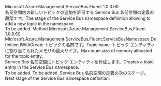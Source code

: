 <Type Name="IWithTopic" FullName="Microsoft.Azure.Management.ServiceBus.Fluent.ServiceBusNamespace.Definition.IWithTopic">
  <TypeSignature Language="C#" Value="public interface IWithTopic" />
  <TypeSignature Language="ILAsm" Value=".class public interface auto ansi abstract IWithTopic" />
  <TypeSignature Language="DocId" Value="T:Microsoft.Azure.Management.ServiceBus.Fluent.ServiceBusNamespace.Definition.IWithTopic" />
  <TypeSignature Language="VB.NET" Value="Public Interface IWithTopic" />
  <TypeSignature Language="F#" Value="type IWithTopic = interface" />
  <AssemblyInfo>
    <AssemblyName>Microsoft.Azure.Management.ServiceBus.Fluent</AssemblyName>
    <AssemblyVersion>1.0.0.60</AssemblyVersion>
  </AssemblyInfo>
  <Interfaces />
  <Docs>
    <summary>
            <span data-ttu-id="055c1-101">名前空間内の新しいトピックの追加を許可する Service Bus 名前空間の定義の段階です。</span><span class="sxs-lookup"><span data-stu-id="055c1-101">The stage of the Service Bus namespace definition allowing to add a new topic in the namespace.</span></span>
            </summary>
    <remarks>To be added.</remarks>
  </Docs>
  <Members>
    <Member MemberName="WithNewTopic">
      <MemberSignature Language="C#" Value="public Microsoft.Azure.Management.ServiceBus.Fluent.ServiceBusNamespace.Definition.IWithCreate WithNewTopic (string name, int maxSizeInMB);" />
      <MemberSignature Language="ILAsm" Value=".method public hidebysig newslot virtual instance class Microsoft.Azure.Management.ServiceBus.Fluent.ServiceBusNamespace.Definition.IWithCreate WithNewTopic(string name, int32 maxSizeInMB) cil managed" />
      <MemberSignature Language="DocId" Value="M:Microsoft.Azure.Management.ServiceBus.Fluent.ServiceBusNamespace.Definition.IWithTopic.WithNewTopic(System.String,System.Int32)" />
      <MemberSignature Language="VB.NET" Value="Public Function WithNewTopic (name As String, maxSizeInMB As Integer) As IWithCreate" />
      <MemberSignature Language="F#" Value="abstract member WithNewTopic : string * int -&gt; Microsoft.Azure.Management.ServiceBus.Fluent.ServiceBusNamespace.Definition.IWithCreate" Usage="iWithTopic.WithNewTopic (name, maxSizeInMB)" />
      <MemberType>Method</MemberType>
      <AssemblyInfo>
        <AssemblyName>Microsoft.Azure.Management.ServiceBus.Fluent</AssemblyName>
        <AssemblyVersion>1.0.0.60</AssemblyVersion>
      </AssemblyInfo>
      <ReturnValue>
        <ReturnType>Microsoft.Azure.Management.ServiceBus.Fluent.ServiceBusNamespace.Definition.IWithCreate</ReturnType>
      </ReturnValue>
      <Parameters>
        <Parameter Name="name" Type="System.String" />
        <Parameter Name="maxSizeInMB" Type="System.Int32" />
      </Parameters>
      <Docs>
        <param name="name"><span data-ttu-id="055c1-102">トピックの名前です。</span><span class="sxs-lookup"><span data-stu-id="055c1-102">Topic name.</span></span></param>
        <param name="maxSizeInMB"><span data-ttu-id="055c1-103">トピック エンティティに割り当てられたメモリの最大サイズ。</span><span class="sxs-lookup"><span data-stu-id="055c1-103">Maximum size of memory allocated for the topic entity.</span></span></param>
        <summary>
            <span data-ttu-id="055c1-104">Service Bus 名前空間にトピック エンティティを作成します。</span><span class="sxs-lookup"><span data-stu-id="055c1-104">Creates a topic entity in the Service Bus namespace.</span></span>
            </summary>
        <returns>To be added.</returns>
        <remarks>To be added.</remarks>
        <return><span data-ttu-id="055c1-105">Service Bus 名前空間の定義の次のステージ。</span><span class="sxs-lookup"><span data-stu-id="055c1-105">Next stage of the Service Bus namespace definition.</span></span></return>
      </Docs>
    </Member>
  </Members>
</Type>